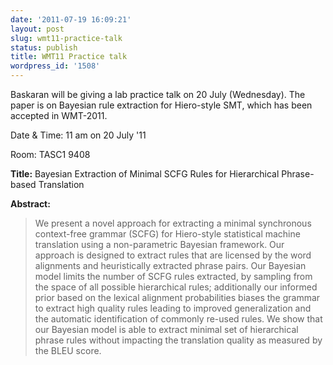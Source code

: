 ```yaml
---
date: '2011-07-19 16:09:21'
layout: post
slug: wmt11-practice-talk
status: publish
title: WMT11 Practice talk
wordpress_id: '1508'
---
```


Baskaran will be giving a lab practice talk on 20 July (Wednesday). The paper is on Bayesian rule extraction for Hiero-style SMT, which has been accepted in WMT-2011.

Date & Time: 11 am on 20 July '11

Room: TASC1 9408

**Title:** Bayesian Extraction of Minimal SCFG Rules for Hierarchical Phrase-based Translation

**Abstract:**
> We present a novel approach for extracting a minimal synchronous context-free grammar (SCFG) for Hiero-style statistical machine translation using a non-parametric Bayesian framework. Our approach is designed to extract rules that are licensed by the word alignments and heuristically extracted phrase pairs. Our Bayesian model limits the number of SCFG rules extracted, by sampling from the space of all possible hierarchical rules; additionally our informed prior based on the lexical alignment probabilities biases the grammar to extract high quality rules leading to improved generalization and the automatic identification of commonly re-used rules. We show that our Bayesian model is able to extract minimal set of hierarchical phrase rules without impacting the translation quality as measured by the BLEU score.
